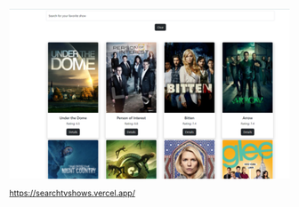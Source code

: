 ![](https://github.com/emmanuelpali/searchtvshows/blob/main/src/assets/tvshows.png)

https://searchtvshows.vercel.app/
